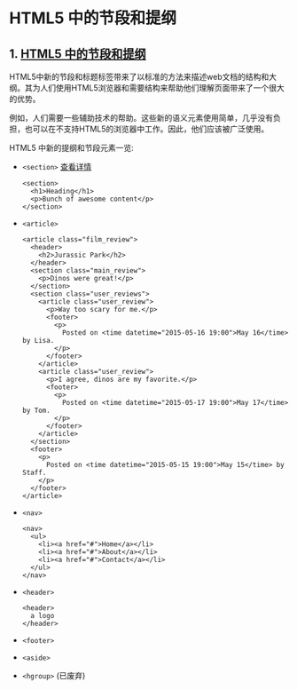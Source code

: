 # HTML5 中的节段和提纲

## 1. [HTML5 中的节段和提纲](https://developer.mozilla.org/zh-CN/docs/Web/Guide/HTML/Sections_and_Outlines_of_an_HTML5_document#%E6%80%BB%E7%BB%93)
HTML5中新的节段和标题标签带来了以标准的方法来描述web文档的结构和大纲。其为人们使用HTML5浏览器和需要结构来帮助他们理解页面带来了一个很大的优势。

例如，人们需要一些辅助技术的帮助。这些新的语义元素使用简单，几乎没有负担，也可以在不支持HTML5的浏览器中工作。因此，他们应该被广泛使用。

HTML5 中新的提纲和节段元素一览:
- `<section>` [查看详情](https://developer.mozilla.org/zh-CN/docs/Web/HTML/Element/section)

      <section>
        <h1>Heading</h1>
        <p>Bunch of awesome content</p>
      </section>

- `<article>`

      <article class="film_review">
        <header>
          <h2>Jurassic Park</h2>
        </header>
        <section class="main_review">
          <p>Dinos were great!</p>
        </section>
        <section class="user_reviews">
          <article class="user_review">
            <p>Way too scary for me.</p>
            <footer>
              <p>
                Posted on <time datetime="2015-05-16 19:00">May 16</time> by Lisa.
              </p>
            </footer>
          </article>
          <article class="user_review">
            <p>I agree, dinos are my favorite.</p>
            <footer>
              <p>
                Posted on <time datetime="2015-05-17 19:00">May 17</time> by Tom.
              </p>
            </footer>
          </article>
        </section>
        <footer>
          <p>
            Posted on <time datetime="2015-05-15 19:00">May 15</time> by Staff.
          </p>
        </footer>
      </article>

- `<nav>`

      <nav>
        <ul>
          <li><a href="#">Home</a></li>
          <li><a href="#">About</a></li>
          <li><a href="#">Contact</a></li>
        </ul>
      </nav>

- `<header>`

      <header>
        a logo
      </header>

- `<footer>`
- `<aside>`  
- `<hgroup>` (已废弃)
